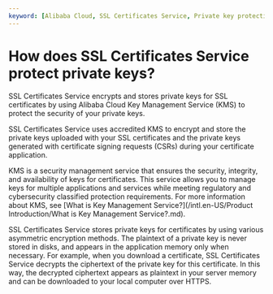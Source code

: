 ```yaml
---
keyword: [Alibaba Cloud, SSL Certificates Service, Private key protection]
---
```


# How does SSL Certificates Service protect private keys?

SSL Certificates Service encrypts and stores private keys for SSL certificates by using Alibaba Cloud Key Management Service \(KMS\) to protect the security of your private keys.

SSL Certificates Service uses accredited KMS to encrypt and store the private keys uploaded with your SSL certificates and the private keys generated with certificate signing requests \(CSRs\) during your certificate application.

KMS is a security management service that ensures the security, integrity, and availability of keys for certificates. This service allows you to manage keys for multiple applications and services while meeting regulatory and cybersecurity classified protection requirements. For more information about KMS, see [What is Key Management Service?](/intl.en-US/Product Introduction/What is Key Management Service?.md).

SSL Certificates Service stores private keys for certificates by using various asymmetric encryption methods. The plaintext of a private key is never stored in disks, and appears in the application memory only when necessary. For example, when you download a certificate, SSL Certificates Service decrypts the ciphertext of the private key for this certificate. In this way, the decrypted ciphertext appears as plaintext in your server memory and can be downloaded to your local computer over HTTPS.

